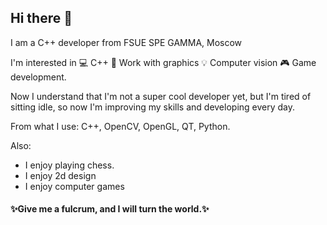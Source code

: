 ## Hi there 👋

I am a C++ developer from FSUE SPE GAMMA, Moscow

I'm interested in 💻 C++ 📌 Work with graphics 💡 Computer vision 🎮 Game development.

Now I understand that I'm not a super cool developer yet, but I'm tired of sitting idle, so now I'm improving my skills and developing every day.

From what I use: C++, OpenCV, OpenGL, QT, Python.

Also:
* I enjoy playing chess.
* I enjoy 2d design
* I enjoy computer games


#### ✨Give me a fulcrum, and I will turn the world.✨
